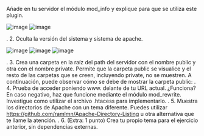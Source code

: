 Añade en tu servidor el módulo mod_info y explique para que se utiliza este plugin.

![image](https://github.com/Ramonenric/despliegue-de-aplicaciones-web/assets/95300566/1c3e3be3-b8bd-48f3-b86e-658c7f49539e)
![image](https://github.com/Ramonenric/despliegue-de-aplicaciones-web/assets/95300566/98a2e6de-b48a-43b3-badf-c247b8a0e7f9)

.
2. Oculta la versión del sistema y sistema de apache.

![image](https://github.com/Ramonenric/despliegue-de-aplicaciones-web/assets/95300566/d36faeb5-9ace-4782-935f-d4a16dd7a202)
![image](https://github.com/Ramonenric/despliegue-de-aplicaciones-web/assets/95300566/b313d570-d603-4f06-9f16-c1efc31bbf8b)
![image](https://github.com/Ramonenric/despliegue-de-aplicaciones-web/assets/95300566/c1afff36-9296-4c6c-9346-7e28846598dc)


.
3. Crea una carpeta en la raíz del path del servidor con el nombre public y otra con el
nombre private. Permite que la carpeta public se visualice y el resto de las carpetas
que se creen, incluyendo private, no se muestren. A continuación, puede observar
cómo se debe de mostrar la carpeta public:
.
4. Prueba de acceder poniendo www. delante de tu URL actual. ¿Funciona? En caso
negativo, haz que funcione mediante el módulo mod_rewrite. Investigue como utilizar
el archivo .htacess para implementarlo.
.
5. Muestra los directorios de Apache con un tema diferente. Puedes utilizar
https://github.com/ramlmn/Apache-Directory-Listing u otra alternativa que te llame la
atención.
.
6. (Extra: 1 punto) Crea tu propio tema para el ejercicio anterior, sin dependencias
externas.
